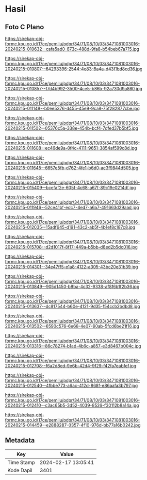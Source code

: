 # Hasil

## Foto C Plano

https://sirekap-obj-formc.kpu.go.id/17ce/pemilu/pdpr/34/71/08/10/03/3471081003016-20240215-010632--cafa5ad0-673c-488d-9fa8-b54beb67a715.jpg

https://sirekap-obj-formc.kpu.go.id/17ce/pemilu/pdpr/34/71/08/10/03/3471081003016-20240215-010807--64293396-2544-4e83-8a4a-d43f1bd8cd36.jpg

https://sirekap-obj-formc.kpu.go.id/17ce/pemilu/pdpr/34/71/08/10/03/3471081003016-20240215-010857--f7d4b992-3500-4ce5-b86b-92a730d9a860.jpg

https://sirekap-obj-formc.kpu.go.id/17ce/pemilu/pdpr/34/71/08/10/03/3471081003016-20240215-011148--b0ee5376-d455-45e9-9ca8-75f282877cbe.jpg

https://sirekap-obj-formc.kpu.go.id/17ce/pemilu/pdpr/34/71/08/10/03/3471081003016-20240215-011502--05376c5a-338e-454b-bcf4-7dfed37b5bf5.jpg

https://sirekap-obj-formc.kpu.go.id/17ce/pemilu/pdpr/34/71/08/10/03/3471081003016-20240215-011608--ec46de9a-0f4c-4111-9651-3854af599c8d.jpg

https://sirekap-obj-formc.kpu.go.id/17ce/pemilu/pdpr/34/71/08/10/03/3471081003016-20240215-011645--6657e5fb-d762-4fe1-b6d0-ac3f9844d505.jpg

https://sirekap-obj-formc.kpu.go.id/17ce/pemilu/pdpr/34/71/08/10/03/3471081003016-20240215-015409--bcefaf2e-605f-4c68-a67f-89c19e0214df.jpg

https://sirekap-obj-formc.kpu.go.id/17ce/pemilu/pdpr/34/71/08/10/03/3471081003016-20240215-011946--52ce41bf-edc7-4ed7-a6a7-491663d29aad.jpg

https://sirekap-obj-formc.kpu.go.id/17ce/pemilu/pdpr/34/71/08/10/03/3471081003016-20240215-012035--15adf645-d191-43c2-ab5f-4b1ef8c187c8.jpg

https://sirekap-obj-formc.kpu.go.id/17ce/pemilu/pdpr/34/71/08/10/03/3471081003016-20240215-015708--d2d1017f-8f17-449a-b5bb-d8ed2b5dc016.jpg

https://sirekap-obj-formc.kpu.go.id/17ce/pemilu/pdpr/34/71/08/10/03/3471081003016-20240215-014301--34e47ff5-e1a8-4122-a305-43bc20e31b39.jpg

https://sirekap-obj-formc.kpu.go.id/17ce/pemilu/pdpr/34/71/08/10/03/3471081003016-20240215-013849--905d1450-b8ba-4c32-9338-af8f6b1f2b36.jpg

https://sirekap-obj-formc.kpu.go.id/17ce/pemilu/pdpr/34/71/08/10/03/3471081003016-20240215-013637--dc817544-b60e-4121-9d35-f54ccb2bdbd8.jpg

https://sirekap-obj-formc.kpu.go.id/17ce/pemilu/pdpr/34/71/08/10/03/3471081003016-20240215-013502--6590c576-6e68-4e07-90ab-5fcd6be21f16.jpg

https://sirekap-obj-formc.kpu.go.id/17ce/pemilu/pdpr/34/71/08/10/03/3471081003016-20240215-013316--86c78274-b1ad-4b6c-a857-e3d8467b004c.jpg

https://sirekap-obj-formc.kpu.go.id/17ce/pemilu/pdpr/34/71/08/10/03/3471081003016-20240215-012708--f6a2d8ed-9e6b-42d4-9f29-f42fa7eabfef.jpg

https://sirekap-obj-formc.kpu.go.id/17ce/pemilu/pdpr/34/71/08/10/03/3471081003016-20240215-012540--4fbbe773-a6ac-412d-868f-e86aafa3b797.jpg

https://sirekap-obj-formc.kpu.go.id/17ce/pemilu/pdpr/34/71/08/10/03/3471081003016-20240215-012410--c3ac65b5-3d52-4039-8526-f30112b8a14a.jpg

https://sirekap-obj-formc.kpu.go.id/17ce/pemilu/pdpr/34/71/08/10/03/3471081003016-20240215-014459--e2888287-0357-4f10-976d-bb77a16b0242.jpg


## Metadata

| Key        | Value               |
| ---------- | ------------------- |
| Time Stamp | 2024-02-17 13:05:41 |
| Kode Dapil | 3401                |



